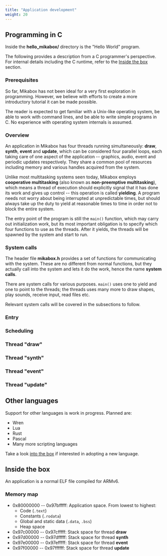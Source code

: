 ```yaml
---
title: "Application development"
weight: 20
---
```


## Programming in C

Inside the __hello_mikabox/__ directory is the "Hello World" program.

The following provides a description from a C programmer's perspective. For
internal details including the C runtime, refer to the [Inside the box] section.

[Inside the box]: #inside-the-box

### Prerequisites

So far, Mikabox has not been ideal for a very first exploration in programming.
However, we believe with efforts to create a more introductory tutorial it can
be made possible.

The reader is expected to get familiar with a Unix-like operating system, be
able to work with command lines, and be able to write simple programs in C. No
experience with operating system internals is assumed.

### Overview

An application in Mikabox has four threads running simultaneously: **draw**,
**synth**, **event** and **update**, which can be considered four parallel
loops, each taking care of one aspect of the application -- graphics, audio,
event and periodic updates respectively. They share a common pool of resources
including memory and various handles acquired from the system.

Unlike most multitasking systems seen today, Mikabox employs **cooperative
multitasking** (also known as **non-preemptive multitasking**), which means a
thread of execution should explicitly signal that it has done its work and gives
up control -- this operation is called **yielding**. A program needs not worry
about being interrupted at unpredictable times, but should always take up the
duty to yield at reasonable times to time in order not to block the entire
system.

The entry point of the program is still the `main()` function, which may carry
out initialization work, but its most important obligation is to specify which
four functions to use as the threads. After it yields, the threads will be
spawned by the system and start to run.

### System calls

The header file __mikabox.h__ provides a set of functions for communicating with
the system. These are no different from normal functions, but they actually call
into the system and lets it do the work, hence the name **system calls**.

There are system calls for various purposes. `main()` uses one to yield and one
to point to the threads; the threads uses many more to draw shapes, play sounds,
receive input, read files etc.

Relevant system calls will be covered in the subsections to follow.

### Entry

### Scheduling

### Thread "draw"

### Thread "synth"

### Thread "event"

### Thread "update"

## Other languages

Support for other languages is work in progress. Planned are:

- Wren
- Lua
- Rust
- Pascal
- Many more scripting languages

Take a look [into the box] if interested in adopting a new language.

[into the box]: #inside-the-box

## Inside the box

An application is a normal ELF file compiled for ARMv6.

### Memory map

- 0x80000000 -- 0x97bfffff: Application space. From lowest to highest:
  - Code (`.text`)
  - Constants (`.rodata`)
  - Global and static data (`.data`, `.bss`)
  - Heap space
- 0x97c00000 -- 0x97cfffff: Stack space for thread **draw**
- 0x97d00000 -- 0x97dfffff: Stack space for thread **synth**
- 0x97e00000 -- 0x97efffff: Stack space for thread **event**
- 0x97f00000 -- 0x97ffffff: Stack space for thread **update**
